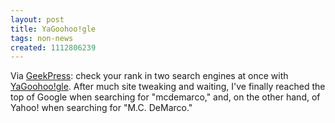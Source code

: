 ```yaml
---
layout: post
title: YaGoohoo!gle
tags: non-news
created: 1112806239
---
```

Via [GeekPress](http://www.geekpress.com/2005_04_06_daily.html):  check your rank in two search engines at once with [YaGoohoo!gle](http://yagoohoogle.com/).  After much site tweaking and waiting, I've finally reached the top of Google when searching for "mcdemarco," and, on the other hand, of Yahoo! when searching for "M.C. DeMarco."

